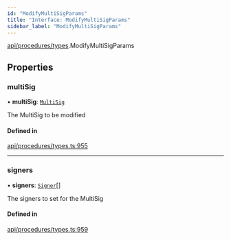 ```yaml
---
id: "ModifyMultiSigParams"
title: "Interface: ModifyMultiSigParams"
sidebar_label: "ModifyMultiSigParams"
---
```


[api/procedures/types](../../../../../modules/API/Procedures/Types/Types.md).ModifyMultiSigParams

## Properties

### multiSig

• **multiSig**: [`MultiSig`](../../../../../classes/API/Entities/Account/MultiSig/MultiSig.md)

The MultiSig to be modified

#### Defined in

[api/procedures/types.ts:955](https://github.com/PolymeshAssociation/polymesh-sdk/blob/07a4c5b0/src/api/procedures/types.ts#L955)

___

### signers

• **signers**: [`Signer`](../../../../../modules/Types/Types.md#signer)[]

The signers to set for the MultiSig

#### Defined in

[api/procedures/types.ts:959](https://github.com/PolymeshAssociation/polymesh-sdk/blob/07a4c5b0/src/api/procedures/types.ts#L959)
